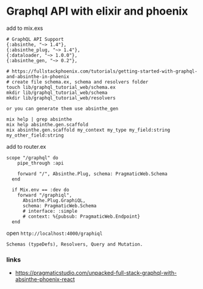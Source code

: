 # Graphql API with elixir and phoenix

add to mix.exs

```
# GraphQL API Support
{:absinthe, "~> 1.4"},
{:absinthe_plug, "~> 1.4"},
{:dataloader, "~> 1.0.0"},
{:absinthe_gen, "~> 0.2"},
```


```
# https://fullstackphoenix.com/tutorials/getting-started-with-graphql-and-absinthe-in-phoenix
# create file schema.ex, schema and resolvers folder 
touch lib/graphql_tutorial_web/schema.ex
mkdir lib/graphql_tutorial_web/schema
mkdir lib/graphql_tutorial_web/resolvers

or you can generate them use absinthe_gen

mix help | grep absinthe
mix help absinthe.gen.scaffold
mix absinthe.gen.scaffold my_context my_type my_field:string my_other_field:string
```


add to router.ex

```
scope "/graphql" do
    pipe_through :api

    forward "/", Absinthe.Plug, schema: PragmaticWeb.Schema
  end

  if Mix.env == :dev do
    forward "/graphiql", 
      Absinthe.Plug.GraphiQL,
      schema: PragmaticWeb.Schema
      # interface: :simple
      # context: %{pubsub: PragmaticWeb.Endpoint}
  end
```

open `http://localhost:4000/graphiql`


`Schemas (typeDefs), Resolvers, Query and Mutation.`


### links
- https://pragmaticstudio.com/unpacked-full-stack-graphql-with-absinthe-phoenix-react
